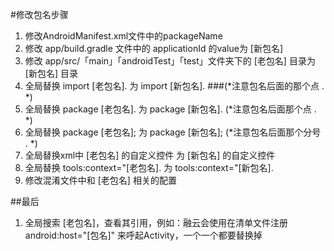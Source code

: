 
#修改包名步骤
1. 修改AndroidManifest.xml文件中的packageName
2. 修改 app/build.gradle 文件中的 applicationId 的value为 [新包名]
3. 修改 app/src/「main」「androidTest」「test」文件夹下的 [老包名] 目录为 [新包名] 目录
4. 全局替换 import [老包名]. 为 import [新包名].  ###(*注意包名后面的那个点 . *)
5. 全局替换 package [老包名]. 为 package [新包名]. (*注意包名后面那个点 . *)
6. 全局替换 package [老包名]; 为 package [新包名]; (*注意包名后面那个分号 . *)
7. 全局替换xml中 [老包名] 的自定义控件 为 [新包名] 的自定义控件
8. 全局替换  tools:context="[老包名]. 为 tools:context="[新包名].
8. 修改混淆文件中和 [老包名] 相关的配置


##最后
1. 全局搜索 [老包名]，查看其引用，例如：融云会使用在清单文件注册 android:host="[包名]" 来呼起Activity，一个一个都要替换掉
